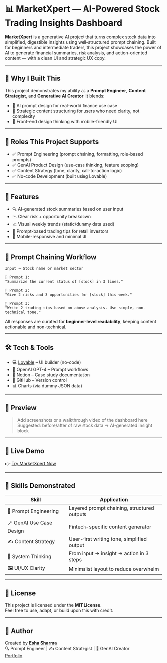 
# 📊 MarketXpert — AI-Powered Stock Trading Insights Dashboard

**MarketXpert** is a generative AI project that turns complex stock data into simplified, digestible insights using well-structured prompt chaining. Built for beginners and intermediate traders, this project showcases the power of AI to generate financial summaries, risk analysis, and action-oriented content — with a clean UI and strategic UX copy.

---

## 🎯 Why I Built This

This project demonstrates my ability as a **Prompt Engineer**, **Content Strategist**, and **Generative AI Creator**. It blends:

- 📌 AI prompt design for real-world finance use case  
- 🧠 Strategic content structuring for users who need clarity, not complexity  
- 🎨 Front-end design thinking with mobile-friendly UI  

---

## 💼 Roles This Project Supports

- ✅ Prompt Engineering (prompt chaining, formatting, role-based prompts)  
- ✅ GenAI Product Design (use-case thinking, feature scoping)  
- ✅ Content Strategy (tone, clarity, call-to-action logic)  
- ✅ No-code Development (built using Lovable)

---

## 🚀 Features

- 🔍 AI-generated stock summaries based on user input  
- 📉 Clear risk + opportunity breakdown  
- 📈 Visual weekly trends (static/dummy data used)  
- 🧠 Prompt-based trading tips for retail investors  
- 📱 Mobile-responsive and minimal UI  

---

## 🧠 Prompt Chaining Workflow

```
Input → Stock name or market sector

🔹 Prompt 1:
"Summarize the current status of [stock] in 3 lines."

🔹 Prompt 2:
"Give 2 risks and 3 opportunities for [stock] this week."

🔹 Prompt 3:
"Write 2 trading tips based on above analysis. Use simple, non-technical tone."
```

All responses are curated for **beginner-level readability**, keeping content actionable and non-technical.

---

## 🛠 Tech & Tools

- 💻 [Lovable](https://marketexpertdash.lovable.app/) – UI builder (no-code)  
- 🤖 OpenAI GPT-4 – Prompt workflows  
- 🧾 Notion – Case study documentation  
- 🐙 GitHub – Version control  
- 📊 Charts (via dummy JSON data)

---

## 📸 Preview

> Add screenshots or a walkthrough video of the dashboard here  
> Suggested: before/after of raw stock data → AI-generated insight block  

---

## 🔗 Live Demo

👉 [Try MarketXpert Now](https://marketexpertdash.lovable.app/)

---

## 🧩 Skills Demonstrated

| Skill | Application |
|-------|-------------|
| 🧠 Prompt Engineering | Layered prompt chaining, structured outputs |
| 🪄 GenAI Use Case Design | Fintech-specific content generator |
| ✍️ Content Strategy | User-first writing tone, simplified output |
| 🧱 System Thinking | From input → insight → action in 3 steps |
| 🖼️ UI/UX Clarity | Minimalist layout to reduce overwhelm |

---

## 📄 License

This project is licensed under the **MIT License**.  
Feel free to use, adapt, or build upon this with credit.

---

## 👤 Author

Created by **[Esha Sharma](https://eshadesignportfolio.framer.website)**  
🔍 Prompt Engineer | ✍️ Content Strategist | 🤖 GenAI Creator  
 [Portfolio](https://eshadesignportfolio.framer.website)
